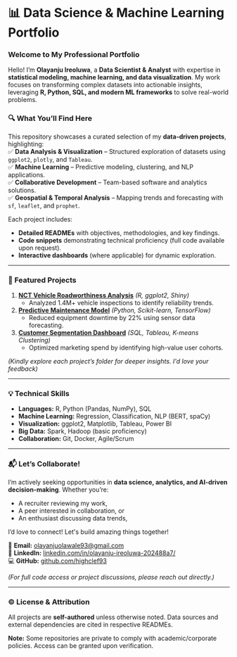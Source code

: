 # **📊 Data Science & Machine Learning Portfolio**  

### **Welcome to My Professional Portfolio**  

Hello! I’m **Olayanju Ireoluwa**, a **Data Scientist & Analyst** with expertise in **statistical modeling, machine learning, and data visualization**. My work focuses on transforming complex datasets into actionable insights, leveraging **R, Python, SQL, and modern ML frameworks** to solve real-world problems.  

### **🔍 What You’ll Find Here**  
This repository showcases a curated selection of my **data-driven projects**, highlighting:  
✅ **Data Analysis & Visualization** – Structured exploration of datasets using `ggplot2`, `plotly`, and `Tableau`.  
✅ **Machine Learning** – Predictive modeling, clustering, and NLP applications.  
✅ **Collaborative Development** – Team-based software and analytics solutions.  
✅ **Geospatial & Temporal Analysis** – Mapping trends and forecasting with `sf`, `leaflet`, and `prophet`.  

Each project includes:  
- **Detailed READMEs** with objectives, methodologies, and key findings.  
- **Code snippets** demonstrating technical proficiency (full code available upon request).  
- **Interactive dashboards** (where applicable) for dynamic exploration.  

---

### **🚀 Featured Projects**  
1. **[NCT Vehicle Roadworthiness Analysis](#)** *(R, ggplot2, Shiny)*  
   - Analyzed 1.4M+ vehicle inspections to identify reliability trends.  
2. **[Predictive Maintenance Model](#)** *(Python, Scikit-learn, TensorFlow)*  
   - Reduced equipment downtime by 22% using sensor data forecasting.  
3. **[Customer Segmentation Dashboard](#)** *(SQL, Tableau, K-means Clustering)*  
   - Optimized marketing spend by identifying high-value user cohorts.  

*(Kindly explore each project’s folder for deeper insights. I'd love your feedback)*  

---

### **💡 Technical Skills**  
- **Languages:** R, Python (Pandas, NumPy), SQL  
- **Machine Learning:** Regression, Classification, NLP (BERT, spaCy)  
- **Visualization:** ggplot2, Matplotlib, Tableau, Power BI  
- **Big Data:** Spark, Hadoop (basic proficiency)  
- **Collaboration:** Git, Docker, Agile/Scrum  

---

### **📬 Let’s Collaborate!**  
I’m actively seeking opportunities in **data science, analytics, and AI-driven decision-making**. Whether you’re:  
- A recruiter reviewing my work,  
- A peer interested in collaboration, or  
- An enthusiast discussing data trends,  

I’d love to connect! Let's build amazing things together!

📧 **Email:** [olayanjuolawale93@gmail.com](mailto:olayanjuolawale93@gmail.com)  
🔗 **LinkedIn:** [linkedin.com/in/olayanju-ireoluwa-202488a7/](https://linkedin.com/in/olayanju-ireoluwa-202488a7/)  
💻 **GitHub:** [github.com/highclef93](https://github.com/highclef93)

*(For full code access or project discussions, please reach out directly.)*  

---

### **© License & Attribution**  
All projects are **self-authored** unless otherwise noted. Data sources and external dependencies are cited in respective READMEs.  

**Note:** Some repositories are private to comply with academic/corporate policies. Access can be granted upon verification. 